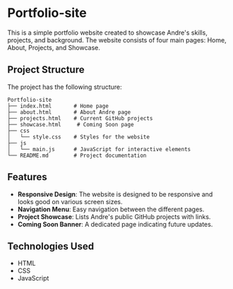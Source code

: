 # Portfolio-site

This is a simple portfolio website created to showcase Andre's skills, projects, and background. The website consists of four main pages: Home, About, Projects, and Showcase.

## Project Structure

The project has the following structure:

```
Portfolio-site
├── index.html       # Home page
├── about.html       # About Andre page
├── projects.html    # Current GitHub projects
├── showcase.html     # Coming Soon page
├── css
│   └── style.css    # Styles for the website
├── js
│   └── main.js      # JavaScript for interactive elements
└── README.md        # Project documentation
```

## Features

- **Responsive Design**: The website is designed to be responsive and looks good on various screen sizes.
- **Navigation Menu**: Easy navigation between the different pages.
- **Project Showcase**: Lists Andre's public GitHub projects with links.
- **Coming Soon Banner**: A dedicated page indicating future updates.

## Technologies Used

- HTML
- CSS
- JavaScript
